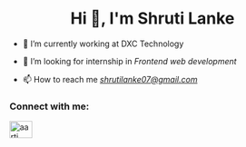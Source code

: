 <h1 align="center">Hi 👋, I'm Shruti Lanke</h1>

- 🌱 I’m currently working at DXC Technology

- 🤝 I’m looking for internship in *Frontend web development*

- 📫 How to reach me *shrutilanke07@gmail.com*

<h3 align="left">Connect with me:</h3>
<p align="left">
<a href="https://www.linkedin.com/in/shruti-lanke-768468171" target="blank"><img align="center" src="https://raw.githubusercontent.com/rahuldkjain/github-profile-readme-generator/master/src/images/icons/Social/linked-in-alt.svg" alt="aarti lanke" height="30" width="40" /></a>
</p>
